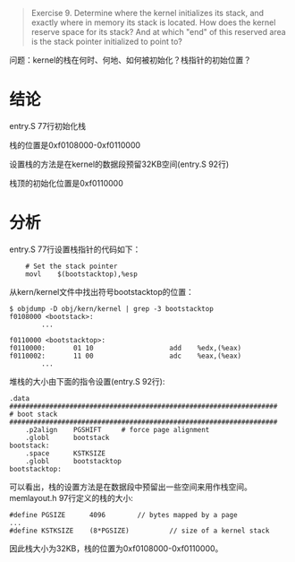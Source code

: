 >Exercise 9. Determine where the kernel initializes its stack, and exactly where in memory its stack is located. How does the kernel reserve space for its stack? And at which "end" of this reserved area is the stack pointer initialized to point to?

问题：kernel的栈在何时、何地、如何被初始化？栈指针的初始位置？

# 结论
entry.S 77行初始化栈

栈的位置是0xf0108000-0xf0110000

设置栈的方法是在kernel的数据段预留32KB空间(entry.S 92行)

栈顶的初始化位置是0xf0110000

# 分析
entry.S 77行设置栈指针的代码如下：
```
    # Set the stack pointer
    movl    $(bootstacktop),%esp
```
从kern/kernel文件中找出符号bootstacktop的位置：
```
$ objdump -D obj/kern/kernel | grep -3 bootstacktop
f0108000 <bootstack>:
        ...

f0110000 <bootstacktop>:
f0110000:       01 10                   add    %edx,(%eax)
f0110002:       11 00                   adc    %eax,(%eax)
        ...
```
堆栈的大小由下面的指令设置(entry.S 92行):
```
.data
###################################################################
# boot stack
###################################################################
	.p2align	PGSHIFT		# force page alignment
	.globl		bootstack
bootstack:
	.space		KSTKSIZE
	.globl		bootstacktop   
bootstacktop:
```
可以看出，栈的设置方法是在数据段中预留出一些空间来用作栈空间。
memlayout.h 97行定义的栈的大小:
```
#define PGSIZE      4096        // bytes mapped by a page
...
#define KSTKSIZE    (8*PGSIZE)          // size of a kernel stack
```
因此栈大小为32KB，栈的位置为0xf0108000-0xf0110000。